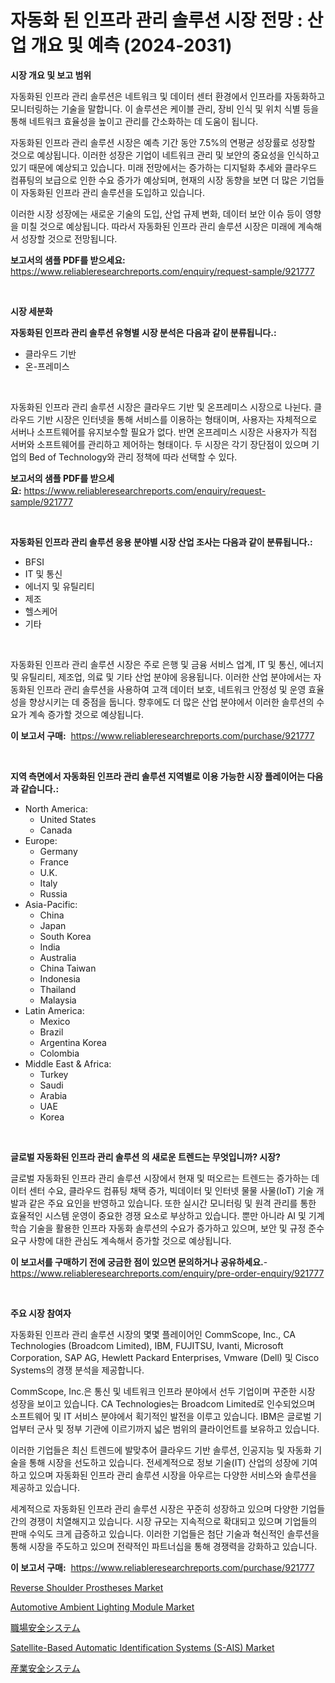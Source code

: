 <p><h1>자동화 된 인프라 관리 솔루션 시장 전망 : 산업 개요 및 예측 (2024-2031)</h1></p><p><strong>시장 개요 및 보고 범위</strong></p>
<p><p>자동화된 인프라 관리 솔루션은 네트워크 및 데이터 센터 환경에서 인프라를 자동화하고 모니터링하는 기술을 말합니다. 이 솔루션은 케이블 관리, 장비 인식 및 위치 식별 등을 통해 네트워크 효율성을 높이고 관리를 간소화하는 데 도움이 됩니다. </p><p>자동화된 인프라 관리 솔루션 시장은 예측 기간 동안 7.5%의 연평균 성장률로 성장할 것으로 예상됩니다. 이러한 성장은 기업이 네트워크 관리 및 보안의 중요성을 인식하고 있기 때문에 예상되고 있습니다. 미래 전망에서는 증가하는 디지털화 추세와 클라우드 컴퓨팅의 보급으로 인한 수요 증가가 예상되며, 현재의 시장 동향을 보면 더 많은 기업들이 자동화된 인프라 관리 솔루션을 도입하고 있습니다.</p><p>이러한 시장 성장에는 새로운 기술의 도입, 산업 규제 변화, 데이터 보안 이슈 등이 영향을 미칠 것으로 예상됩니다. 따라서 자동화된 인프라 관리 솔루션 시장은 미래에 계속해서 성장할 것으로 전망됩니다.</p></p>
<p><strong>보고서의 샘플 PDF를 받으세요:</strong> <a href="https://www.reliableresearchreports.com/enquiry/request-sample/921777">https://www.reliableresearchreports.com/enquiry/request-sample/921777</a></p>
<p>&nbsp;</p>
<p><strong>시장 세분화</strong></p>
<p><strong>자동화된 인프라 관리 솔루션 유형별 시장 분석은 다음과 같이 분류됩니다.:</strong></p>
<p><ul><li>클라우드 기반</li><li>온-프레미스</li></ul></p>
<p>&nbsp;</p>
<p><p>자동화된 인프라 관리 솔루션 시장은 클라우드 기반 및 온프레미스 시장으로 나뉜다. 클라우드 기반 시장은 인터넷을 통해 서비스를 이용하는 형태이며, 사용자는 자체적으로 서버나 소프트웨어를 유지보수할 필요가 없다. 반면 온프레미스 시장은 사용자가 직접 서버와 소프트웨어를 관리하고 제어하는 형태이다. 두 시장은 각기 장단점이 있으며 기업의 Bed of Technology와 관리 정책에 따라 선택할 수 있다.</p></p>
<p><strong>보고서의 샘플 PDF를 받으세요:</strong>&nbsp;<a href="https://www.reliableresearchreports.com/enquiry/request-sample/921777">https://www.reliableresearchreports.com/enquiry/request-sample/921777</a></p>
<p>&nbsp;</p>
<p><strong> 자동화된 인프라 관리 솔루션 응용 분야별 시장 산업 조사는 다음과 같이 분류됩니다.:</strong></p>
<p><ul><li>BFSI</li><li>IT 및 통신</li><li>에너지 및 유틸리티</li><li>제조</li><li>헬스케어</li><li>기타</li></ul></p>
<p>&nbsp;</p>
<p><p>자동화된 인프라 관리 솔루션 시장은 주로 은행 및 금융 서비스 업계, IT 및 통신, 에너지 및 유틸리티, 제조업, 의료 및 기타 산업 분야에 응용됩니다. 이러한 산업 분야에서는 자동화된 인프라 관리 솔루션을 사용하여 고객 데이터 보호, 네트워크 안정성 및 운영 효율성을 향상시키는 데 중점을 둡니다. 향후에도 더 많은 산업 분야에서 이러한 솔루션의 수요가 계속 증가할 것으로 예상됩니다.</p></p>
<p><strong>이 보고서 구매:</strong>&nbsp; <a href="https://www.reliableresearchreports.com/purchase/921777">https://www.reliableresearchreports.com/purchase/921777</a></p>
<p>&nbsp;</p>
<p><strong>지역 측면에서 자동화된 인프라 관리 솔루션 지역별로 이용 가능한 시장 플레이어는 다음과 같습니다.:</strong></p>
<p><ul>
    <li>
        North America:
        <ul>
            <li>United States</li>
            <li>Canada</li>
        </ul>
    </li>
    <li>
        Europe:
        <ul>
            <li>Germany</li>
            <li>France</li>
            <li>U.K.</li>
            <li>Italy</li>
            <li>Russia</li>
        </ul>
    </li>
    <li>
        Asia-Pacific:
        <ul>
            <li>China</li>
            <li>Japan</li>
            <li>South Korea</li>
            <li>India</li>
            <li>Australia</li>
            <li>China Taiwan</li>
            <li>Indonesia</li>
            <li>Thailand</li>
            <li>Malaysia</li>
        </ul>
    </li>
    <li>
        Latin America:
        <ul>
            <li>Mexico</li>
            <li>Brazil</li>
            <li>Argentina Korea</li>
            <li>Colombia</li>
        </ul>
    </li>
    <li>
        Middle East & Africa:
        <ul>
            <li>Turkey</li>
            <li>Saudi</li>
            <li>Arabia</li>
            <li>UAE</li>
            <li>Korea</li>
        </ul>
    </li>
    </ul></p>
<p>&nbsp;</p>
<p><strong>글로벌 자동화된 인프라 관리 솔루션 의 새로운 트렌드는 무엇입니까? 시장?</strong></p>
<p><p>글로벌 자동화된 인프라 관리 솔루션 시장에서 현재 및 떠오르는 트렌드는 증가하는 데이터 센터 수요, 클라우드 컴퓨팅 채택 증가, 빅데이터 및 인터넷 물물 사물(IoT) 기술 개발과 같은 주요 요인을 반영하고 있습니다. 또한 실시간 모니터링 및 원격 관리를 통한 효율적인 시스템 운영이 중요한 경쟁 요소로 부상하고 있습니다. 뿐만 아니라 AI 및 기계 학습 기술을 활용한 인프라 자동화 솔루션의 수요가 증가하고 있으며, 보안 및 규정 준수 요구 사항에 대한 관심도 계속해서 증가할 것으로 예상됩니다.</p></p>
<p><strong>이 보고서를 구매하기 전에 궁금한 점이 있으면 문의하거나 공유하세요.</strong>- <a href="https://www.reliableresearchreports.com/enquiry/pre-order-enquiry/921777">https://www.reliableresearchreports.com/enquiry/pre-order-enquiry/921777</a></p>
<p>&nbsp;</p>
<p><strong>주요 시장 참여자</strong></p>
<p><p>자동화된 인프라 관리 솔루션 시장의 몇몇 플레이어인 CommScope, Inc., CA Technologies (Broadcom Limited), IBM, FUJITSU, Ivanti, Microsoft Corporation, SAP AG, Hewlett Packard Enterprises, Vmware (Dell) 및 Cisco Systems의 경쟁 분석을 제공합니다.</p><p>CommScope, Inc.은 통신 및 네트워크 인프라 분야에서 선두 기업이며 꾸준한 시장 성장을 보이고 있습니다. CA Technologies는 Broadcom Limited로 인수되었으며 소프트웨어 및 IT 서비스 분야에서 획기적인 발전을 이루고 있습니다. IBM은 글로벌 기업부터 군사 및 정부 기관에 이르기까지 넓은 범위의 클라이언트를 보유하고 있습니다.</p><p>이러한 기업들은 최신 트렌드에 발맞추어 클라우드 기반 솔루션, 인공지능 및 자동화 기술을 통해 시장을 선도하고 있습니다. 전세계적으로 정보 기술(IT) 산업의 성장에 기여하고 있으며 자동화된 인프라 관리 솔루션 시장을 아우르는 다양한 서비스와 솔루션을 제공하고 있습니다.</p><p>세계적으로 자동화된 인프라 관리 솔루션 시장은 꾸준히 성장하고 있으며 다양한 기업들 간의 경쟁이 치열해지고 있습니다. 시장 규모는 지속적으로 확대되고 있으며 기업들의 판매 수익도 크게 급증하고 있습니다. 이러한 기업들은 첨단 기술과 혁신적인 솔루션을 통해 시장을 주도하고 있으며 전략적인 파트너십을 통해 경쟁력을 강화하고 있습니다.</p></p>
<p><strong>이 보고서 구매:</strong>&nbsp;&nbsp;<a href="https://www.reliableresearchreports.com/purchase/921777">https://www.reliableresearchreports.com/purchase/921777</a></p>
<p><p><a href="https://github.com/derrinmiltonellis35gcl/Market-Research-Report-List-1/blob/main/reverse-shoulder-prostheses-market.md">Reverse Shoulder Prostheses Market</a></p><p><a href="https://issuu.com/reportprime-2/docs/automotive-ambient-lighting-module-market-size-203">Automotive Ambient Lighting Module Market</a></p><p><a href="https://github.com/mohamedbakry57/Market-Research-Report-List-2/blob/main/5756144182319.md">職場安全システム</a></p><p><a href="https://github.com/Chiragrp22/Market-Research-Report-List-3/blob/main/satellite-based-automatic-identification-systems-s-ais-market.md">Satellite-Based Automatic Identification Systems (S-AIS) Market</a></p><p><a href="https://github.com/lababdou/Market-Research-Report-List-2/blob/main/8330807182320.md">産業安全システム</a></p></p>

